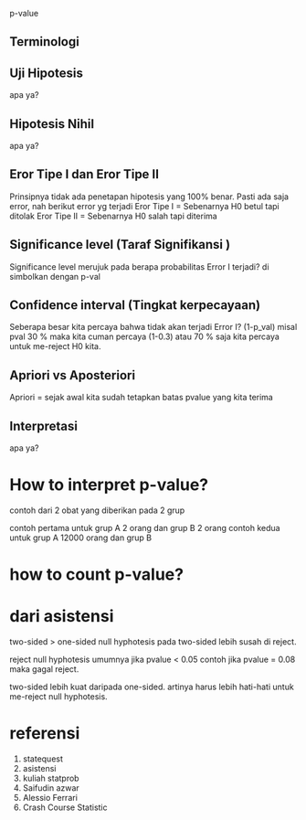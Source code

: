 p-value 

## Terminologi

## Uji Hipotesis
apa ya?

## Hipotesis Nihil
apa ya?

## Eror Tipe I dan Eror Tipe II 
Prinsipnya tidak ada penetapan hipotesis yang 100% benar.
Pasti ada saja error, nah berikut error yg terjadi
Eror Tipe I = Sebenarnya H0 betul tapi ditolak
Eror Tipe II = Sebenarnya H0 salah tapi diterima

## Significance level (Taraf Signifikansi )
Significance level merujuk pada berapa probabilitas Error I terjadi? di simbolkan dengan p-val

## Confidence interval (Tingkat kerpecayaan)
Seberapa besar kita percaya bahwa tidak akan terjadi Error I?
(1-p_val) misal pval 30 % maka kita cuman percaya (1-0.3) atau 70 % saja kita percaya untuk me-reject H0 kita.

## Apriori vs Aposteriori
Apriori = sejak awal kita sudah tetapkan batas pvalue yang kita terima

## Interpretasi
apa ya?

# How to interpret p-value?
contoh dari 2 obat yang diberikan pada 2 grup

contoh pertama  untuk grup A 2 orang dan grup B 2 orang
contoh kedua untuk grup  A 12000 orang dan grup B

# how to count p-value?

# dari asistensi
two-sided > one-sided
null hyphotesis pada two-sided lebih susah di reject.

reject null hyphotesis umumnya jika pvalue < 0.05 
contoh jika pvalue = 0.08 maka gagal reject.

two-sided lebih kuat daripada one-sided.
artinya harus lebih hati-hati untuk me-reject null hyphotesis.

# referensi
1. statequest
2. asistensi
3. kuliah statprob
4. Saifudin azwar
5. Alessio Ferrari
6. Crash Course Statistic